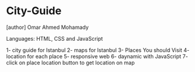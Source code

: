 # City-Guide

[author] Omar Ahmed Mohamady

Languages: HTML, CSS and JavaScript

1- city guide for Istanbul
2- maps for Istanbul 
3- Places You should Visit
4- location for each place
5- responsive web
6- daynamic with JavaScript
7- click on place location button to get location on map
